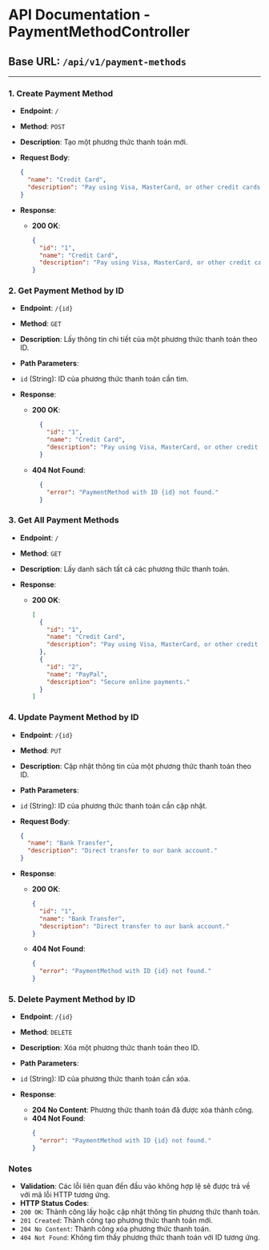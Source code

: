# API Documentation - PaymentMethodController

## Base URL: `/api/v1/payment-methods`

---

### 1. Create Payment Method

- **Endpoint**: `/`  
- **Method**: `POST`  
- **Description**: Tạo một phương thức thanh toán mới.

- **Request Body**:
    ```json
    {
      "name": "Credit Card",
      "description": "Pay using Visa, MasterCard, or other credit cards."
    }
- **Response**:

  - **200 OK**:
      ```json
      {
        "id": "1",
        "name": "Credit Card",
        "description": "Pay using Visa, MasterCard, or other credit cards."
      }
### 2. **Get Payment Method by ID**
- **Endpoint**: `/{id}`
- **Method**: `GET`
- **Description**: Lấy thông tin chi tiết của một phương thức thanh toán theo ID.

- **Path Parameters**:

- `id` (String): ID của phương thức thanh toán cần tìm.
- **Response**:

  - **200 OK**:
    ```json
      {
        "id": "1",
        "name": "Credit Card",
        "description": "Pay using Visa, MasterCard, or other credit cards."
      }
  - **404 Not Found**:
    ```json
      {
        "error": "PaymentMethod with ID {id} not found."
      }
### 3. **Get All Payment Methods**
- **Endpoint**: `/`
- **Method**: `GET`
- **Description**: Lấy danh sách tất cả các phương thức thanh toán.

- **Response**:

  - **200 OK**:
    ```json
    [
      {
        "id": "1",
        "name": "Credit Card",
        "description": "Pay using Visa, MasterCard, or other credit cards."
      },
      {
        "id": "2",
        "name": "PayPal",
        "description": "Secure online payments."
      }
    ]
### 4. **Update Payment Method by ID**
- **Endpoint**: `/{id}`
- **Method**: `PUT`
- **Description**: Cập nhật thông tin của một phương thức thanh toán theo ID.

- **Path Parameters**:

- `id` (String): ID của phương thức thanh toán cần cập nhật.
- **Request Body**:
  ```json
  {
    "name": "Bank Transfer",
    "description": "Direct transfer to our bank account."
  }
- **Response**:

  - **200 OK**:
    ```json
    {
      "id": "1",
      "name": "Bank Transfer",
      "description": "Direct transfer to our bank account."
    }
  - **404 Not Found**:
    ```json
    {
      "error": "PaymentMethod with ID {id} not found."
    }
### 5. **Delete Payment Method by ID**
- **Endpoint**: `/{id}`
- **Method**: `DELETE`
- **Description**: Xóa một phương thức thanh toán theo ID.

- **Path Parameters**:

- `id` (String): ID của phương thức thanh toán cần xóa.
- **Response**:

  - **204 No Content**: Phương thức thanh toán đã được xóa thành công.
  - **404 Not Found**:
    ```json
    {
      "error": "PaymentMethod with ID {id} not found."
    }
### **Notes**
- **Validation**: Các lỗi liên quan đến đầu vào không hợp lệ sẽ được trả về với mã lỗi HTTP tương ứng.
- **HTTP Status Codes**:
- `200 OK`: Thành công lấy hoặc cập nhật thông tin phương thức thanh toán.
- `201 Created`: Thành công tạo phương thức thanh toán mới.
- `204 No Content`: Thành công xóa phương thức thanh toán.
- `404 Not Found`: Không tìm thấy phương thức thanh toán với ID tương ứng.